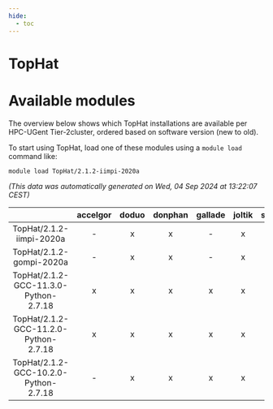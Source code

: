```yaml
---
hide:
  - toc
---
```


TopHat
======

# Available modules


The overview below shows which TopHat installations are available per HPC-UGent Tier-2cluster, ordered based on software version (new to old).

To start using TopHat, load one of these modules using a `module load` command like:

```shell
module load TopHat/2.1.2-iimpi-2020a
```

*(This data was automatically generated on Wed, 04 Sep 2024 at 13:22:07 CEST)*  

| |accelgor|doduo|donphan|gallade|joltik|shinx|skitty|
| :---: | :---: | :---: | :---: | :---: | :---: | :---: | :---: |
|TopHat/2.1.2-iimpi-2020a|-|x|x|-|x|-|x|
|TopHat/2.1.2-gompi-2020a|-|x|x|-|x|-|x|
|TopHat/2.1.2-GCC-11.3.0-Python-2.7.18|x|x|x|x|x|-|x|
|TopHat/2.1.2-GCC-11.2.0-Python-2.7.18|x|x|x|x|x|-|x|
|TopHat/2.1.2-GCC-10.2.0-Python-2.7.18|-|x|x|x|x|-|x|
